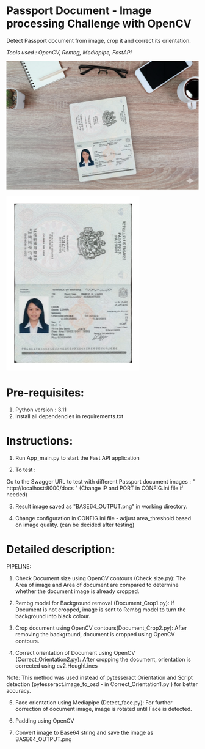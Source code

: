 # Passport Document - Image processing Challenge with OpenCV
Detect Passport document from image, crop it and correct its orientation.

*Tools used :  OpenCV, Rembg, Mediapipe, FastAPI*

![Alt text](Dataset/Test_image.png)

![Alt text](Result/BASE64_OUTPUT1.png)


# Pre-requisites:
1. Python version : 3.11
2. Install all dependencies in requirements.txt

# Instructions:

1. Run App_main.py to start the Fast API application

2. To test :

Go to the Swagger URL to test with different Passport document images : " http://localhost:8000/docs " (Change IP and PORT in CONFIG.ini file if needed)


3. Result image saved as "BASE64_OUTPUT.png" in working directory.

4. Change configuration in CONFIG.ini file - adjust area_threshold based on image quality. (can be decided after testing)



# Detailed description: 


PIPELINE: 

1. Check Document size using OpenCV contours (Check size.py): The Area of image and Area of document are compared to determine whether the document image is already cropped.

2. Rembg model for Background removal (Document_Crop1.py): If Document is not cropped, image is sent to Rembg model to turn the background into black colour.

3. Crop document using OpenCV contours(Document_Crop2.py):  After removing the background, document is cropped using OpenCV contours.

4. Correct orientation of Document using OpenCV (Correct_Orientation2.py): After cropping the document, orientation is corrected using cv2.HoughLines

Note: This method was used instead of pytesseract Orientation and Script detection (pytesseract.image_to_osd - in Correct_Orientation1.py ) for better accuracy.

5. Face orientation using Mediapipe (Detect_face.py): For further correction of document image, image is rotated until Face is detected.

6. Padding using OpenCV

7. Convert image to Base64 string and save the image as BASE64_OUTPUT.png


    














